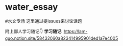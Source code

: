 # water_essay
#水文专场
这里通过提issues来讨论话题

附上鄙人学习随记👇
**学习随记**: https://lam-guo.notion.site/58432060a823414995901ded1a7e4005
